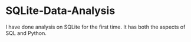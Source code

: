 # SQLite-Data-Analysis
I have done analysis on SQLite for the first time. It has both the aspects of SQL and Python. 
